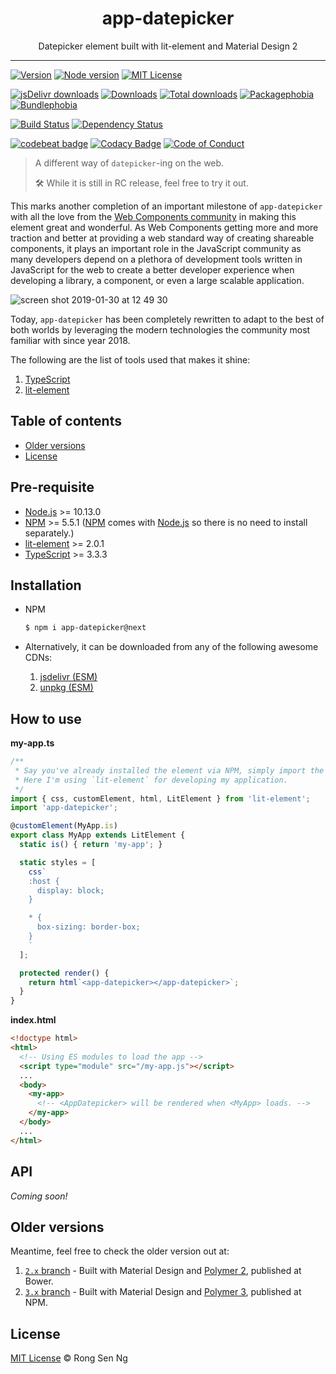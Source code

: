 <div align="center" style="text-align: center;">
  <h1 style="border-bottom: none;">app-datepicker</h1>

  <p>Datepicker element built with lit-element and Material Design 2</p>
</div>

<hr />

[![Version][version-badge]][version-url]
[![Node version][node-version-badge]][node-version-url]
[![MIT License][mit-license-badge]][mit-license-url]
<!-- [![lit-element][lit-element-version-badge]][lit-element-url] -->

[![jsDelivr downloads][jsdelivr-badge]][jsdelivr-url]
[![Downloads][downloads-badge]][downloads-url]
[![Total downloads][total-downloads-badge]][downloads-url]
[![Packagephobia][packagephobia-badge]][packagephobia-url]
[![Bundlephobia][bundlephobia-badge]][bundlephobia-url]

[![Build Status][travis-badge]][travis-url]
[![Dependency Status][daviddm-badge]][daviddm-url]

[![codebeat badge][codebeat-badge]][codebeat-url]
[![Codacy Badge][codacy-badge]][codacy-url]
[![Code of Conduct][coc-badge]][coc-url]

> A different way of `datepicker`-ing on the web.
>
> 🛠 While it is still in RC release, feel free to try it out.

This marks another completion of an important milestone of `app-datepicker` with all the love from the [Web Components community][web-components-community-url] in making this element great and wonderful. As Web Components getting more and more traction and better at providing a web standard way of creating shareable components, it plays an important role in the JavaScript community as many developers depend on a plethora of development tools written in JavaScript for the web to create a better developer experience when developing a library, a component, or even a large scalable application.

![screen shot 2019-01-30 at 12 49 30](https://user-images.githubusercontent.com/10607759/51959002-857c1100-248d-11e9-8d1a-9abbafdb2385.png)

Today, `app-datepicker` has been completely rewritten to adapt to the best of both worlds by leveraging the modern technologies the community most familiar with since year 2018.

The following are the list of tools used that makes it shine:

  1. [TypeScript][typescript-url]
  2. [lit-element][lit-element-url]

## Table of contents

<!-- TOC -->

- [Older versions](#older-versions)
- [License](#license)

<!-- /TOC -->

## Pre-requisite

- [Node.js][node-js-url] >= 10.13.0
- [NPM][npm-url] >= 5.5.1 ([NPM][npm-url] comes with [Node.js][node-js-url] so there is no need to install separately.)
- [lit-element][lit-element-url] >= 2.0.1
- [TypeScript][typescript-url] >= 3.3.3

## Installation

- NPM

  ```sh
  $ npm i app-datepicker@next
  ```

- Alternatively, it can be downloaded from any of the following awesome CDNs:

  1. [jsdelivr (ESM)][jsdelivr-url]
  2. [unpkg (ESM)][unpkg-url]

## How to use

**my-app.ts**

```ts
/**
 * Say you've already installed the element via NPM, simply import the package to your application.
 * Here I'm using `lit-element` for developing my application.
 */
import { css, customElement, html, LitElement } from 'lit-element';
import 'app-datepicker';

@customElement(MyApp.is)
export class MyApp extends LitElement {
  static is() { return 'my-app'; }

  static styles = [
    css`
    :host {
      display: block;
    }

    * {
      box-sizing: border-box;
    }
    `
  ];

  protected render() {
    return html`<app-datepicker></app-datepicker>`;
  }
}
```

**index.html**

```html
<!doctype html>
<html>
  <!-- Using ES modules to load the app -->
  <script type="module" src="/my-app.js"></script>
  ...
  <body>
    <my-app>
      <!-- <AppDatepicker> will be rendered when <MyApp> loads. -->
    </my-app>
  </body>
  ...
</html> 
```

## API

_Coming soon!_

## Older versions

Meantime, feel free to check the older version out at:

  1. [`2.x` branch][2-x-url] - Built with Material Design and [Polymer 2][polymer-2-url], published at Bower.
  2. [`3.x` branch][3-x-url] - Built with Material Design and [Polymer 3][polymer-3-url], published at NPM.

## License

[MIT License](http://motss.mit-license.org/) © Rong Sen Ng

<!-- References -->
[node-js-url]: https://nodejs.org
[npm-url]: https://www.npmjs.com
[node-releases-url]: https://nodejs.org/en/download/releases
[typescript-url]: https://github.com/Microsoft/TypeScript
[web-components-community-url]: https://www.webcomponents.org
[lit-element-url]: https://github.com/Polymer/lit-element
[jsdelivr-url]: https://www.jsdelivr.com/package/npm/app-datepicker?version=next
[unpkg-url]: https://unpkg.com/app-datepicker@next/
[material-design-2-url]: https://material.io/design/
[2-x-url]: https://github.com/motss/app-datepicker/tree/2.x
[3-x-url]: https://github.com/motss/app-datepicker/tree/3.x
[polymer-2-url]: https://polymer-library.polymer-project.org/2.0/docs/devguide/feature-overview
[polymer-3-url]: https://polymer-library.polymer-project.org/3.0/docs/devguide/feature-overview

<!-- MDN -->
[map-mdn-url]: https://developer.mozilla.org/en-US/docs/Web/JavaScript/Reference/Global_Objects/Map
[string-mdn-url]: https://developer.mozilla.org/en-US/docs/Web/JavaScript/Reference/Global_Objects/String
[object-mdn-url]: https://developer.mozilla.org/en-US/docs/Web/JavaScript/Reference/Global_Objects/Object
[number-mdn-url]: https://developer.mozilla.org/en-US/docs/Web/JavaScript/Reference/Global_Objects/Number
[boolean-mdn-url]: https://developer.mozilla.org/en-US/docs/Web/JavaScript/Reference/Global_Objects/Boolean
[html-style-element-mdn-url]: https://developer.mozilla.org/en-US/docs/Web/API/HTMLStyleElement
[promise-mdn-url]: https://developer.mozilla.org/en-US/docs/Web/JavaScript/Reference/Global_Objects/Promise

<!-- Badges -->
[version-badge]: https://flat.badgen.net/npm/v/app-datepicker/next
[node-version-badge]: https://flat.badgen.net/npm/node/app-datepicker
<!-- [lit-element-version-badge]: https://flat.badgen.net/lit-element/v/lit-element/latest -->
[mit-license-badge]: https://flat.badgen.net/npm/license/app-datepicker

[jsdelivr-badge]: https://data.jsdelivr.com/v1/package/npm/app-datepicker/badge?version=next
[downloads-badge]: https://flat.badgen.net/npm/dm/app-datepicker
[total-downloads-badge]: https://flat.badgen.net/npm/dt/app-datepicker?label=total%20downloads
[packagephobia-badge]: https://flat.badgen.net/packagephobia/install/app-datepicker%40next
[bundlephobia-badge]: https://flat.badgen.net/bundlephobia/minzip/app-datepicker@next

[travis-badge]: https://flat.badgen.net/travis/motss/app-datepicker/master
[daviddm-badge]: https://flat.badgen.net/david/dep/motss/app-datepicker

[codacy-badge]: https://api.codacy.com/project/badge/Grade/0525e4467aa5414b85ea0feebe8fbd95
[codebeat-badge]: https://codebeat.co/badges/3a212108-43cd-4a1f-ab2c-fe890ad734b6
[coc-badge]: https://flat.badgen.net/badge/code%20of/conduct/pink

<!-- Links -->
[version-url]: https://www.npmjs.com/package/app-datepicker/v/next
[node-version-url]: https://nodejs.org/en/download
<!-- [lit-element-url]: https://www.npmjs.com/package/lit-element/v/latest -->
[mit-license-url]: https://github.com/motss/app-datepicker/blob/master/LICENSE

[jsdelivr-url]: https://www.jsdelivr.com/package/npm/app-datepicker?version=next
[downloads-url]: http://www.npmtrends.com/app-datepicker
[packagephobia-url]: https://packagephobia.now.sh/result?p=app-datepicker%40next
[bundlephobia-url]: https://bundlephobia.com/result?p=app-datepicker@next

[travis-url]: https://travis-ci.org/motss/app-datepicker
[daviddm-url]: https://david-dm.org/motss/app-datepicker

[codacy-url]: https://www.codacy.com/app/motss/app-datepicker?utm_source=github.com&amp;utm_medium=referral&amp;utm_content=motss/app-datepicker&amp;utm_campaign=Badge_Grade
[codebeat-url]: https://codebeat.co/projects/github-com-motss-app-datepicker-master-68699d41-3539-4c5f-81df-c9202be34919
[coc-url]: https://github.com/motss/app-datepicker/blob/master/CODE_OF_CONDUCT.md

<!-- [intl-polyfill-url]: https://github.com/andyearnshaw/Intl.js -->
<!-- [web-animations-js-polyfill-url]: https://www.npmjs.com/package/web-animations-js -->
<!-- [polymer-3-browser-support-url]: https://polymer-library.polymer-project.org/3.0/docs/browsers -->
